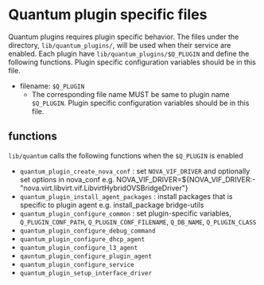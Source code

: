 Quantum plugin specific files
=============================
Quantum plugins requires plugin specific behavior.
The files under the directory, ``lib/quantum_plugins/``, will be used
when their service are enabled.
Each plugin have ``lib/quantum_plugins/$Q_PLUGIN`` and define the following
functions.
Plugin specific configuration variables should be in this file.

* filename: ``$Q_PLUGIN``
  * The corresponding file name MUST be same to plugin name ``$Q_PLUGIN``.
    Plugin specific configuration variables should be in this file.

functions
---------
``lib/quantum`` calls the following functions when the ``$Q_PLUGIN`` is enabled

* ``quantum_plugin_create_nova_conf`` :
  set ``NOVA_VIF_DRIVER`` and optionally set options in nova_conf
  e.g.
  NOVA_VIF_DRIVER=${NOVA_VIF_DRIVER:-"nova.virt.libvirt.vif.LibvirtHybridOVSBridgeDriver"}
* ``quantum_plugin_install_agent_packages`` :
  install packages that is specific to plugin agent
  e.g.
  install_package bridge-utils
* ``quantum_plugin_configure_common`` :
  set plugin-specific variables, ``Q_PLUGIN_CONF_PATH``, ``Q_PLUGIN_CONF_FILENAME``,
  ``Q_DB_NAME``, ``Q_PLUGIN_CLASS``
* ``quantum_plugin_configure_debug_command``
* ``quantum_plugin_configure_dhcp_agent``
* ``quantum_plugin_configure_l3_agent``
* ``qauntum_plugin_configure_plugin_agent``
* ``quantum_plugin_configure_service``
* ``quantum_plugin_setup_interface_driver``
